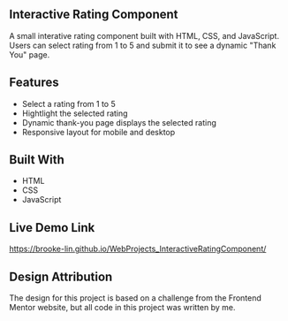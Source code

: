 **Interactive Rating Component**
-
A small interative rating component built with HTML, CSS, and JavaScript.
Users can select rating from 1 to 5 and submit it to see a dynamic "Thank You" page.

**Features**
-
* Select a rating from 1 to 5
* Hightlight the selected rating
* Dynamic thank-you page displays the selected rating
* Responsive layout for mobile and desktop

**Built With**
-
* HTML
* CSS
* JavaScript

**Live Demo Link**
-
https://brooke-lin.github.io/WebProjects_InteractiveRatingComponent/

**Design Attribution**
-
The design for this project is based on a challenge from the Frontend Mentor website, but all code in this project was written by me.
